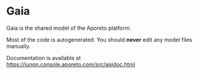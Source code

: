 # Gaia


Gaia is the shared model of the Aporeto platform.

Most of the code is autogenerated. You should **never** edit any model files manually.

Documentation is available at https://junon.console.aporeto.com/src/apidoc.html
